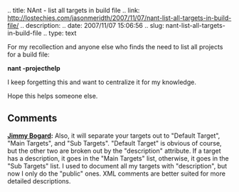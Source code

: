 .. title: NAnt - list all targets in build file
.. link: http://lostechies.com/jasonmeridth/2007/11/07/nant-list-all-targets-in-build-file/
.. description: 
.. date: 2007/11/07 15:06:56
.. slug: nant-list-all-targets-in-build-file
.. type: text


For my recollection and anyone else who finds the need to list all projects for a build file:

**nant -projecthelp**

I keep forgetting this and want to centralize it for my knowledge.

Hope this helps someone else.

## Comments

**[Jimmy Bogard](#205 "2007-11-07 15:27:47"):** Also, it will separate your targets out to "Default Target", "Main Targets", and "Sub Targets". "Default Target" is obvious of course, but the other two are broken out by the "description" attribute. If a target has a description, it goes in the "Main Targets" list, otherwise, it goes in the "Sub Targets" list. I used to document all my targets with "description", but now I only do the "public" ones. XML comments are better suited for more detailed descriptions.

